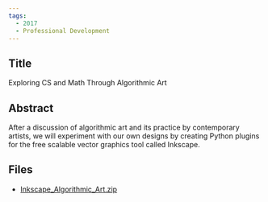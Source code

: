 ```yaml
---
tags:
  - 2017
  - Professional Development
---
```

    
## Title

Exploring CS and Math Through Algorithmic Art

## Abstract

After a discussion of algorithmic art and its practice by contemporary artists, we will experiment with our own designs by creating Python plugins for the free scalable vector graphics tool called Inkscape.

## Files

- [Inkscape_Algorithmic_Art.zip](https://www.russellgordon.ca/acse/cemc-cse-resources/resources/2017/Veronika_Irvine/Inkscape_Algorithmic_Art.zip)
